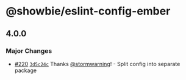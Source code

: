 # @showbie/eslint-config-ember

## 4.0.0
### Major Changes



- [#220](https://github.com/showbie/showbie-eslint-config/pull/220) [`3d5c24c`](https://github.com/showbie/showbie-eslint-config/commit/3d5c24cdb703e080a8450761f29103866a9eba20) Thanks [@stormwarning](https://github.com/stormwarning)! - Split config into separate package
